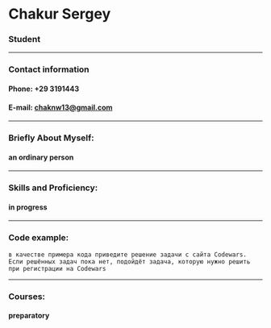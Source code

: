 # Chakur Sergey
### Student
___
### Contact information
#### Phone:  +29 3191443
#### E-mail:  chaknw13@gmail.com
___
### Briefly About Myself:
#### an ordinary person
___
### Skills and Proficiency:
#### in progress
___
### Code example:
```
в качестве примера кода приведите решение задачи с сайта Codewars.
Если решённых задач пока нет, подойдёт задача, которую нужно решить при регистрации на Codewars
```
___
### Courses:
#### preparatory
